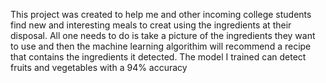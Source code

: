 This project was created to help me and other incoming college students find new and interesting meals to creat using the ingredients at their disposal. All one needs to do is take a picture of the ingredients they want to use and then the machine learning algorithim will recommend a recipe that contains the ingredients it detected. The model I trained can detect fruits and vegetables with a 94% accuracy
